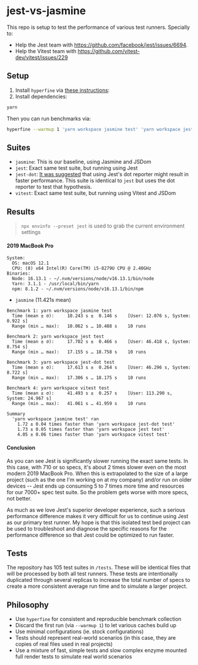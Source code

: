 # jest-vs-jasmine

This repo is setup to test the performance of various test runners. Specially to:

- Help the Jest team with https://github.com/facebook/jest/issues/6694.
- Help the Vitest team with https://github.com/vitest-dev/vitest/issues/229

## Setup

1. Install `hyperfine` via [these instructions](https://github.com/sharkdp/hyperfine#installation):
2. Install dependencies:
```sh
yarn
```

Then you can run benchmarks via:

```sh
hyperfine --warmup 1 'yarn workspace jasmine test' 'yarn workspace jest test' 'yarn workspace jest-dot test' 'yarn workspace vitest test'
```

## Suites

- `jasmine`: This is our baseline, using Jasmine and JSDom
- `jest`: Exact same test suite, but running using Jest
- `jest-dot`: [It was suggested](https://github.com/facebook/jest/issues/6694#issuecomment-409574937) that using Jest's dot reporter might result in faster performance. This suite is identical to `jest` but uses the dot reporter to test that hypothesis.
- `vitest`: Exact same test suite, but running using Vitest and JSDom

## Results

> `npx envinfo --preset jest` is used to grab the current environment settings

#### 2019 MacBook Pro

```
System:
  OS: macOS 12.1
  CPU: (8) x64 Intel(R) Core(TM) i5-8279U CPU @ 2.40GHz
Binaries:
  Node: 16.13.1 - ~/.nvm/versions/node/v16.13.1/bin/node
  Yarn: 3.1.1 - /usr/local/bin/yarn
  npm: 8.1.2 - ~/.nvm/versions/node/v16.13.1/bin/npm
```

- `jasmine` (11.421s mean)
```
Benchmark 1: yarn workspace jasmine test
  Time (mean ± σ):     10.243 s ±  0.146 s    [User: 12.076 s, System: 0.922 s]
  Range (min … max):   10.062 s … 10.488 s    10 runs
 
Benchmark 2: yarn workspace jest test
  Time (mean ± σ):     17.702 s ±  0.466 s    [User: 46.418 s, System: 8.754 s]
  Range (min … max):   17.155 s … 18.758 s    10 runs
 
Benchmark 3: yarn workspace jest-dot test
  Time (mean ± σ):     17.613 s ±  0.264 s    [User: 46.296 s, System: 8.722 s]
  Range (min … max):   17.306 s … 18.175 s    10 runs
 
Benchmark 4: yarn workspace vitest test
  Time (mean ± σ):     41.493 s ±  0.257 s    [User: 113.290 s, System: 24.967 s]
  Range (min … max):   41.061 s … 41.959 s    10 runs
 
Summary
  'yarn workspace jasmine test' ran
    1.72 ± 0.04 times faster than 'yarn workspace jest-dot test'
    1.73 ± 0.05 times faster than 'yarn workspace jest test'
    4.05 ± 0.06 times faster than 'yarn workspace vitest test'
```

#### Conclusion

As you can see Jest is significantly slower running the exact same tests. In this case, with 710 or so specs, it's about 2 times slower even on the most modern 2019 MacBook Pro. When this is extrapolated to the size of a large project (such as the one I'm working on at my company) and/or run on older devices -- Jest ends up consuming 5 to 7 times more time and resources for our 7000+ spec test suite. So the problem gets worse with more specs, not better.

As much as we love Jest's superior developer experience, such a serious performance difference makes it very difficult for us to continue using Jest as our primary test runner. My hope is that this isolated test bed project can be used to troubleshoot and diagnose the specific reasons for the performance difference so that Jest could be optimized to run faster.

## Tests

The repository has 105 test suites in `/tests`. These will be identical files that will be processed by both all test runners. These tests are intentionally duplicated through several replicas to increase the total number of specs to create a more consistent average run time and to simulate a larger project.

## Philosophy

- Use `hyperfine` for consistent and reproducible benchmark collection
- Discard the first run (via `--warmup 1`) to let various caches build up
- Use minimal configurations (ie. stock configurations)
- Tests should represent real-world scenarios (in this case, they are copies of real files used in real projects)
- Use a mixture of fast, simple tests and slow complex enzyme mounted full render tests to simulate real world scenarios

